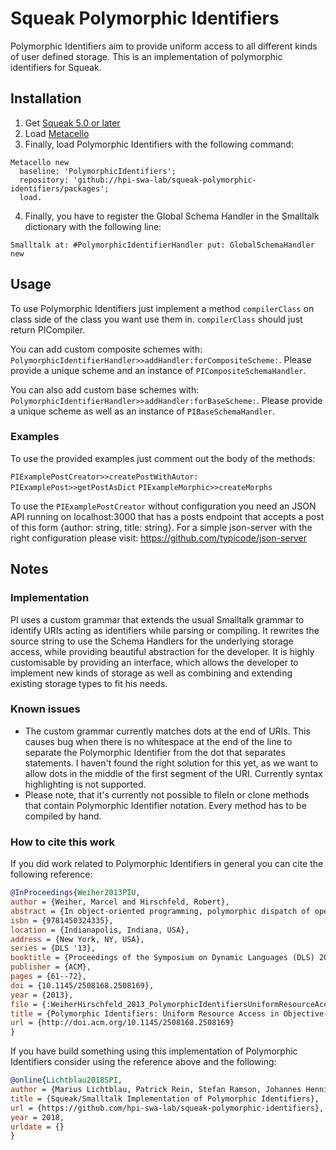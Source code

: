 # Squeak Polymorphic Identifiers 
Polymorphic Identifiers aim to provide uniform access to all different kinds of user defined storage.
This is an implementation of polymorphic identifiers for Squeak.

## Installation
1. Get [Squeak 5.0 or later](http://www.squeak.org)
2. Load [Metacello](https://github.com/Metacello/metacello)
3. Finally, load Polymorphic Identifiers with the following command:

```Smalltalk
Metacello new
  baseline: 'PolymorphicIdentifiers';
  repository: 'github://hpi-swa-lab/squeak-polymorphic-identifiers/packages';
  load.
```
4. Finally, you have to register the Global Schema Handler in the Smalltalk dictionary with the following line:
```Smalltalk
Smalltalk at: #PolymorphicIdentifierHandler put: GlobalSchemaHandler new
```

## Usage
To use Polymorphic Identifiers just implement a method ```compilerClass``` on class side of the class you want use them in. ```compilerClass``` should just return PICompiler.

You can add custom composite schemes with: ```PolymorphicIdentifierHandler>>addHandler:forCompositeScheme:```. Please provide a unique scheme and an instance of ```PICompositeSchemaHandler```.

You can also add custom base schemes with: ```PolymorphicIdentifierHandler>>addHandler:forBaseScheme:```. Please provide a unique scheme as well as an instance of ```PIBaseSchemaHandler```.

### Examples
To use the provided examples just comment out the body of the methods:

```PIExamplePostCreator>>createPostWithAutor:```
```PIExamplePost>>getPostAsDict```
```PIExampleMorphic>>createMorphs```

To use the ```PIExamplePostCreator``` without configuration you need an JSON API running on localhost:3000 that has a posts endpoint that accepts a post of this form {author: string, title: string}. For a simple json-server with the right configuration please visit: https://github.com/typicode/json-server

## Notes

### Implementation
PI uses a custom grammar that extends the usual Smalltalk grammar to identify URIs acting as identifiers while parsing or compiling.
It rewrites the source string to use the Schema Handlers for the underlying storage access, while providing beautiful abstraction for the developer. It is highly customisable by providing an interface, which allows the developer to implement new kinds of storage as well as combining and extending existing storage types to fit his needs.

### Known issues
 - The custom grammar currently matches dots at the end of URIs. This causes bug when there is no whitespace at the end of the line to separate the Polymorphic Identifier from the dot that separates statements. I haven't found the right solution for this yet, as we want to allow dots in the middle of the first segment of the URI.
Currently syntax highlighting is not supported.
 - Please note, that it's currently not possible to fileIn or clone methods that contain Polymorphic Identifier notation. Every method has to be compiled by hand.


### How to cite this work
If you did work related to Polymorphic Identifiers in general you can cite the following reference:


```Bibtex
@InProceedings{Weiher2013PIU, 
author = {Weiher, Marcel and Hirschfeld, Robert}, 
abstract = {In object-oriented programming, polymorphic dispatch of operations decouples clients from specific providers of services and allows implementations to be modified or substituted without affecting clients. The Uniform Access Principle (UAP) tries to extend these qualities to resource access by demanding that access to state be indistinguishable from access to operations. Despite language features supporting the UAP, the overall goal of substitutability has not been achieved for either alternative resources such as keyed storage, files or web pages, or for alternate access mechanisms: specific kinds of resources are bound to specific access mechanisms and vice versa. Changing storage or access patterns either requires changes to both clients and service providers and trying to maintain the UAP imposes significant penalties in terms of code-duplication and/or performance overhead. We propose introducing first class identifiers as polymorphic names for storage locations to solve these problems. With these Polymorphic Identifiers, we show that we can provide uniform access to a wide variety of resource types as well as storage and access mechanisms, whether parametrized or direct, without affecting client code, without causing code duplication or significant performance penalties.}, 
isbn = {9781450324335}, 
location = {Indianapolis, Indiana, USA}, 
address = {New York, NY, USA}, 
series = {DLS '13}, 
booktitle = {Proceedings of the Symposium on Dynamic Languages (DLS) 2013}, 
publisher = {ACM}, 
pages = {61--72}, 
doi = {10.1145/2508168.2508169}, 
year = {2013}, 
file = {:WeiherHirschfeld_2013_PolymorphicIdentifiersUniformResourceAccessInObjectiveSmalltalk.pdf:PDF}, 
title = {Polymorphic Identifiers: Uniform Resource Access in Objective-Smalltalk}, 
url = {http://doi.acm.org/10.1145/2508168.2508169}
}
```

If you have build something using this implementation of Polymorphic Identifiers consider using the reference above and the following:

```Bibtex
@online{Lichtblau2018SPI,
author = {Marius Lichtblau, Patrick Rein, Stefan Ramson, Johannes Henning, Marcel Weiher, Robert Hirschfeld},
title = {Squeak/Smalltalk Implementation of Polymorphic Identifiers},
url = {https://github.com/hpi-swa-lab/squeak-polymorphic-identifiers},
year = 2018,
urldate = {}
}
```
